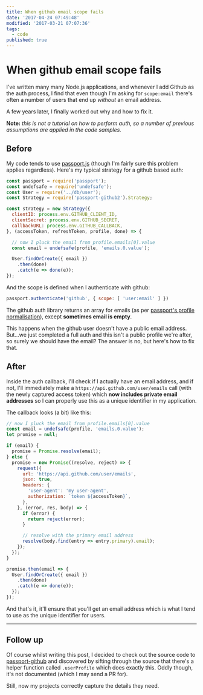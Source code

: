 ```yaml
---
title: When github email scope fails
date: '2017-04-24 07:49:48'
modified: '2017-03-21 07:07:36'
tags:
  - code
published: true
---
```

# When github email scope fails

I've written many many Node.js applications, and whenever I add Github as the auth process, I find that even though I'm asking for `scope:email` there's often a number of users that end up *without* an email address.

A few years later, I finally worked out why and how to fix it.

<!--more-->

**Note:** *this is not a tutorial on how to perform auth, so a number of previous assumptions are applied in the code samples.*

## Before

My code tends to use [passport.js](http://passportjs.org/) (though I'm fairly sure this problem applies regardless). Here's my typical strategy for a github based auth:

```js
const passport = require('passport');
const undefsafe = require('undefsafe');
const User = require('../db/user');
const Strategy = require('passport-github2').Strategy;

const strategy = new Strategy({
  clientID: process.env.GITHUB_CLIENT_ID,
  clientSecret: process.env.GITHUB_SECRET,
  callbackURL: process.env.GITHUB_CALLBACK,
}, (accessToken, refreshToken, profile, done) => {

  // now I pluck the email from profile.emails[0].value
  const email = undefsafe(profile, 'emails.0.value');

  User.findOrCreate({ email })
    .then(done)
    .catch(e => done(e));
});
```

And the scope is defined when I authenticate with github:

```js
passport.authenticate('github', { scope: [ 'user:email' ] })
```

The github auth library returns an array for emails (as per [passport's profile normalisation](http://passportjs.org/docs/profile)), except **sometimes email is empty**.

This happens when the github user doesn't have a public email address. But…we just completed a full auth and this isn't a public profile we're after, so surely we should have the email? The answer is no, but here's how to fix that.

## After

Inside the auth callback, I'll check if I actually have an email address, and if not, I'll immediately make a `https://api.github.com/user/emails` call (with the newly captured access token) which **now includes private email addresses** so I can properly use this as a unique identifier in my application.

The callback looks (a bit) like this:

```js
// now I pluck the email from profile.emails[0].value
const email = undefsafe(profile, 'emails.0.value');
let promise = null;

if (email) {
  promise = Promise.resolve(email);
} else {
  promise = new Promise((resolve, reject) => {
    request({
      url: 'https://api.github.com/user/emails',
      json: true,
      headers: {
        'user-agent': 'my user-agent',
        authorization: `token ${accessToken}`,
      },
    }, (error, res, body) => {
      if (error) {
        return reject(error);
      }

      // resolve with the primary email address
      resolve(body.find(entry => entry.primary).email);
    });
  });
}

promise.then(email => {
  User.findOrCreate({ email })
    .then(done)
    .catch(e => done(e));
  });
});
```

And that's it, it'll ensure that you'll get an email address which is what I tend to use as the unique identifier for users.

---

## Follow up

Of course whilst writing this post, I decided to check out the source code to [passport-github](https://github.com/jaredhanson/passport-github) and discovered by sifting through the source that there's a helper function called `.userProfile` which does exactly this. Oddly though, it's not documented (which I may send a PR for).

Still, now my projects correctly capture the details they need.
